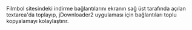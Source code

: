 Filmbol sitesindeki indirme bağlantılarını ekranın sağ üst tarafında açılan textarea'da toplayıp, jDownloader2 uygulaması için bağlantıları toplu kopyalamayı kolaylaştırır.
